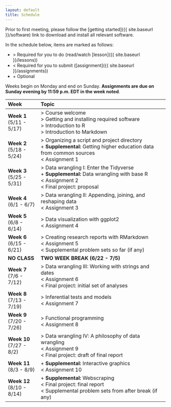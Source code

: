 ```yaml
---
layout: default
title: Schedule
---
```


Prior to first meeting, please follow the [getting
started]({{ site.baseurl }}/software) link to download and install
all relevant software.

In the schedule below, items are marked as follows: 
- &gt; Required for you to do (read/watch [lesson]({{ site.baseurl }}/lessons))
- &lt; Required for you to submit ([assignment]({{ site.baseurl }}/assignments))
- &#43; Optional

Weeks begin on Monday and end on Sunday. **Assignments are due on
Sunday evening by 11:59 p.m. EDT in the week noted**.

|Week|Topic|  
|:---|:----|  
|**Week 1** <br/> (5/11 - 5/17)| > Course welcome <br/> > Getting and installing required software <br/> > Introduction to R <br/> > Introduction to Markdown|  
|**Week 2** <br/> (5/18 - 5/24)|> Organizing a script and project directory <br/> + **Supplemental:** Getting higher education data from common sources <br/> < Assignment 1|  
|**Week 3** <br/> (5/25 - 5/31)|> Data wrangling I: Enter the Tidyverse <br/> + **Supplemental:** Data wrangling with base R <br/> < Assignment 2 <br/> < Final project: proposal|  
|**Week 4** <br/> (6/1 - 6/7)|> Data wrangling II: Appending, joining, and reshaping data <br/> < Assignment 3|  
|**Week 5** <br/> (6/8 - 6/14)|> Data visualization with ggplot2 <br/> < Assignment 4|  
|**Week 6** <br/> (6/15 - 6/21)|> Creating research reports with RMarkdown <br/> < Assignment 5 <br/> < Supplemental problem sets so far (if any)|  
|**NO CLASS**|**TWO WEEK BREAK (6/22 - 7/5)**|  
|**Week 7** <br/> (7/6 - 7/12)|> Data wrangling III: Working with strings and dates <br/> < Assignment 6 <br/> < Final project: initial set of analyses|  
|**Week 8** <br/> (7/13 - 7/19)|> Inferential tests and models <br/> < Assignment 7|  
|**Week 9** <br/> (7/20 - 7/26)|> Functional programming <br/> < Assignment 8|  
|**Week 10** <br/> (7/27 - 8/2)|> Data wrangling IV: A philosophy of data wrangling <br/> < Assignment 9 <br/> < Final project: draft of final report|  
|**Week 11** <br/> (8/3 - 8/9)|+ **Supplemental:** Interactive graphics <br/> < Assignment 10|  
|**Week 12** <br/> (8/10 - 8/14)|+ **Supplemental:** Webscraping <br/> < Final project: final report <br/> < Supplemental problem sets from after break (if any)|  
